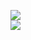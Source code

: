 [![](https://img.shields.io/badge/Made%20With-Github%20Spray-lightgrey.svg?style=for-the-badge&logo=github)](https://github.com/Annihil/github-spray#8785)  
[![](https://i.imgur.com/2DrTn0Z.gif)](https://github.com/Annihil/github-spray)
